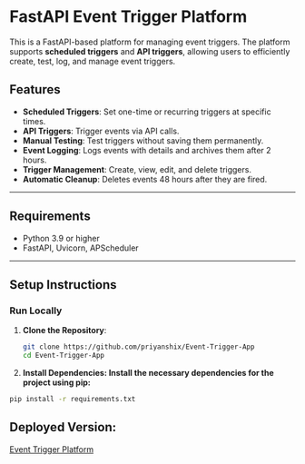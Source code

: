 # FastAPI Event Trigger Platform

This is a FastAPI-based platform for managing event triggers. The platform supports **scheduled triggers** and **API triggers**, allowing users to efficiently create, test, log, and manage event triggers.

## Features

- **Scheduled Triggers**: Set one-time or recurring triggers at specific times.
- **API Triggers**: Trigger events via API calls.
- **Manual Testing**: Test triggers without saving them permanently.
- **Event Logging**: Logs events with details and archives them after 2 hours.
- **Trigger Management**: Create, view, edit, and delete triggers.
- **Automatic Cleanup**: Deletes events 48 hours after they are fired.

---

## Requirements

- Python 3.9 or higher
- FastAPI, Uvicorn, APScheduler

---

## Setup Instructions

### **Run Locally**

1. **Clone the Repository**:
   ```bash
   git clone https://github.com/priyanshix/Event-Trigger-App
   cd Event-Trigger-App
2. **Install Dependencies: Install the necessary dependencies for the project using pip:**
```bash
pip install -r requirements.txt
```

## Deployed Version: 
[Event Trigger Platform](https://segwise-px-39o2.onrender.com/docs)